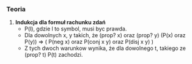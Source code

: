 <h3><b>Teoria</b></h3>
<ol>
<li>
<b>Indukcja dla formuł rachunku zdań</b>
<ul>
<li> P(l), gdzie l to symbol, musi byc prawda. </li>
<li>Dla dowolnych x, y takich, że (prop? x) oraz (prop? y) (P(x) oraz P(y)) => ( P(neg x) oraz P(conj x y) oraz P(disj x y) )</li>

<li>Z tych dwoch warunkow wynika, że dla dowolnego t, takiego ze (prop? t) P(t) zachodzi.</li>
</ul>
</li>
</ol>